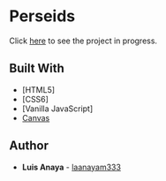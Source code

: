 # Perseids

Click [here](https://laanayam333.github.io/Perseids/) to see the project in progress.

## Built With

* [HTML5]
* [CSS6]
* [Vanilla JavaScript]
* [Canvas](https://formidable.com/open-source/victory/)

## Author

* **Luis Anaya** - [laanayam333](https://github.com/laanayam333)
